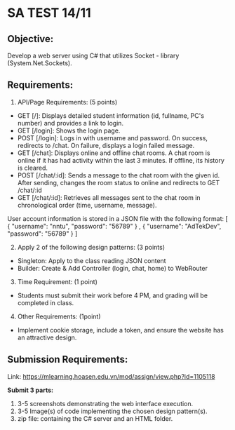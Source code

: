 

# SA TEST 14/11

## **Objective:**

Develop a web server using C# that utilizes Socket - library (System.Net.Sockets).  


## **Requirements:**

1. API/Page Requirements: (5 points)  

- GET [/]: Displays detailed student information (id, fullname, PC's number) and provides a link to login.
- GET [/login]: Shows the login page.
- POST [/login]: Logs in with username and password. On success, redirects to /chat. On failure, displays a login failed message.
- GET [/chat]: Displays online and offline chat rooms. A chat room is online if it has had activity within the last 3 minutes. If offline, its history is cleared.
- POST [/chat/:id]: Sends a message to the chat room with the given id. After sending, changes the room status to online and redirects to GET /chat/:id
- GET [/chat/:id]: Retrieves all messages sent to the chat room in chronological order (time, username, message).

User account information is stored in a JSON file with the following format:  [ { "username": "nntu", "password": "56789" } , { "username": "AdTekDev", "password": "56789" }  ]


2. Apply 2 of the following design patterns: (3 points)   

- Singleton: Apply to the class reading JSON content
- Builder: Create & Add Controller (login, chat, home) to WebRouter

3. Time Requirement: (1 point)
- Students must submit their work before 4 PM, and grading will be completed in class.  

4. Other Requirements: (1point)
- Implement cookie storage, include a token, and ensure the website has an attractive design.

## **Submission Requirements:**
Link:  https://mlearning.hoasen.edu.vn/mod/assign/view.php?id=1105118  

**Submit 3 parts:**
1. 3-5 screenshots demonstrating the web interface execution.
2. 3-5 Image(s) of code implementing the chosen design pattern(s).
3. zip file: containing the C# server and an HTML folder.


